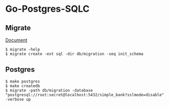 # Go-Postgres-SQLC

## Migrate

[Document](https://github.com/golang-migrate/migrate/tree/master/cmd/migrate)

```
$ migrate -help
$ migrate create -ext sql -dir db/migration -seq init_schema
```

## Postgres

```
$ make postgres
$ make createdb
$ migrate -path db/migration -database "postgresql://root:secret@localhost:5432/simple_bank?sslmode=disable" -verbose up
```
